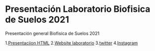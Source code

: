 # Presentación Laboratorio Biofisica de Suelos 2021
Presentación general Biofisica de Suelos 2021

1.[Presentaciion HTML](https://saryace.github.io/presentacion_lab/#1)
2.[Website laboratorio](https://biofisica.ing.puc.cl)
3.[twitter](https://twitter.com/soilbiophysics1)
4.[Instagram](https://www.instagram.com/soilbiophysicslab)

